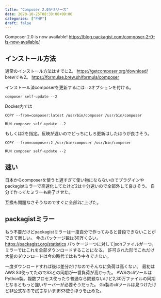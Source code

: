 ```yaml
---
title: "Composer 2.0がリリース"
date: 2020-10-25T08:30:00+09:00
categories: ["PHP"]
draft: false
---
```


Composer 2.0 is now available!
https://blog.packagist.com/composer-2-0-is-now-available/

## インストール方法
通常のインストール方法はすでに2。
https://getcomposer.org/download/
brewでも2。
https://formulae.brew.sh/formula/composer

インストール済composerを更新するには`--2`オプションを付ける。
```
composer self-update --2
```

Docker内では
```
COPY --from=composer:latest /usr/bin/composer /usr/bin/composer

RUN composer self-update --2
```
もしくは2を指定。反映が遅いのでどっちにしろ更新はしたほうが良さそう。
```
COPY --from=composer:2 /usr/bin/composer /usr/bin/composer

RUN composer self-update --2
```

## 速い
日本からcomposerを使うと遅すぎて使い物にならないのでプラグインやpackagistミラーで高速化してたけど2は十分速いので全部外して良さそう。
自分で作ってたミラーも終了させた。

互換も問題なさそうなのですぐに全部2に上げた。

## packagistミラー
もう不要だけどpackagistミラーは一度自分で作ってみると普段できないことができて楽しい。
今のパッケージ数は30万くらい。
https://packagist.org/statistics
パッケージ一つに対してjsonファイルが一つ。
ミラーではこれを全部ダウンロードすることになる。
許可された形でこれだけ大量のダウンロードは今の時代ではもう中々できない。

一度ダウンロードすれば後は差分だけなのでそんなに負荷は高くない。
最初はAWS S3使ってたのでS3との同期が一番負荷が高かった。
AWSのcliツールはPython製。複数プロセス使ったり普通なら問題ないけど2,30万ファイルの同期となるともっと強いサーバーが必要そうだった。
Go製のcliツールは見つけたけど非公式なので試さないままS3使うほうを止めた。
